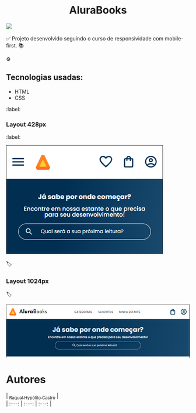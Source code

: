 <h1 align="center"> AluraBooks</h1>
<p align="left">
<img src="http://img.shields.io/static/v1?label=STATUS&message=DONE&color=GREEN&style=for-the-badge"/>
</p>

:white_check_mark: Projeto desenvolvido seguindo o curso de responsividade com mobile-first. :books:

:gear: <h2>Tecnologias usadas:</h2>
<ul>
  <li>HTML</li>
  <li>CSS</li>
  </ul>
<p>
:label: <h3>Layout 428px</h3> :label:

![Cabeçalho da página 428px](https://github.com/RaquelHCastro/alurabooks/blob/main/Cabe%C3%A7alho%20da%20p%C3%A1gina.png) 

:label: <h3> Layout 1024px</h3> :label:

![Cabeçalho da página 1024px](https://github.com/RaquelHCastro/alurabooks/blob/main/Cabe%C3%A7alho%20da%20p%C3%A1gina_1024.png)

# Autores

| [<sub>Raquel Hypólito Castro</sub>](https://github.com/RaquelHCastro) |  
| :---: | :---: | :---: |
